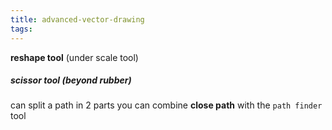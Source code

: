 ```yaml
---
title: advanced-vector-drawing
tags:
---
```


**reshape tool** (under scale tool)

##### scissor tool (beyond rubber)

can split a path in 2 parts
you can combine **close path** with the `path finder` tool
